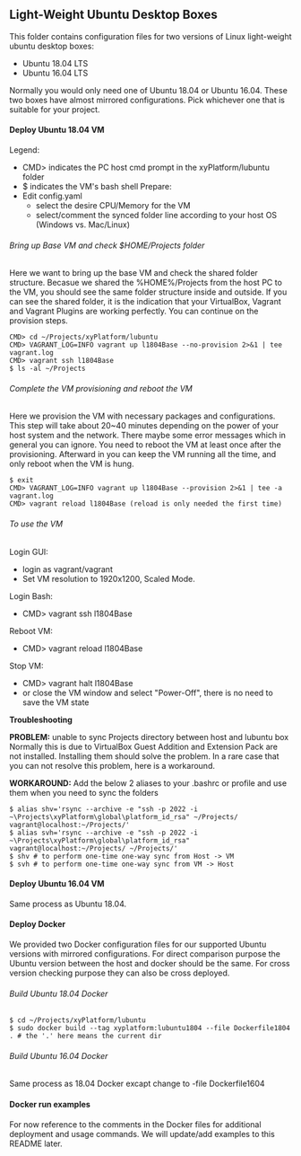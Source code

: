 ## Light-Weight Ubuntu Desktop Boxes
This folder contains configuration files for two versions of Linux light-weight ubuntu desktop boxes:
* Ubuntu 18.04 LTS
* Ubuntu 16.04 LTS 

Normally you would only need one of Ubuntu 18.04 or Ubuntu 16.04. These two boxes have almost mirrored configurations. Pick whichever one that is suitable for your project.

#### Deploy Ubuntu 18.04 VM
Legend:
* CMD> indicates the PC host cmd prompt in the xyPlatform/lubuntu folder
* $ indicates the VM's bash shell
Prepare:
* Edit config.yaml
    * select the desire CPU/Memory for the VM
    * select/comment the synced folder line according to your host OS (Windows vs. Mac/Linux)

###### Bring up Base VM and check $HOME/Projects folder
Here we want to bring up the base VM and check the shared folder structure. Becasue we shared the %HOME%/Projects from the host PC to the VM, you should see the same folder structure inside and outside. If you can see the shared folder, it is the indication that your VirtualBox, Vagrant and Vagrant Plugins are working perfectly. You can continue on the provision steps.
```
CMD> cd ~/Projects/xyPlatform/lubuntu
CMD> VAGRANT_LOG=INFO vagrant up l1804Base --no-provision 2>&1 | tee vagrant.log
CMD> vagrant ssh l1804Base
$ ls -al ~/Projects
```

###### Complete the VM provisioning and reboot the VM
Here we provision the VM with necessary packages and configurations. This step will take about 20~40 minutes depending on the power of your host system and the network. There maybe some error messages which in general you can ignore.
You need to reboot the VM at least once after the provisioning. Afterward in you can keep the VM running all the time, and only reboot when the VM is hung.
```
$ exit
CMD> VAGRANT_LOG=INFO vagrant up l1804Base --provision 2>&1 | tee -a vagrant.log
CMD> vagrant reload l1804Base (reload is only needed the first time)
```

###### To use the VM
Login GUI:
* login as vagrant/vagrant
* Set VM resolution to 1920x1200, Scaled Mode.

Login Bash:
* CMD> vagrant ssh l1804Base

Reboot VM:
* CMD> vagrant reload l1804Base

Stop VM:
* CMD> vagrant halt l1804Base
* or close the VM window and select "Power-Off", there is no need to save the VM state

**Troubleshooting**

**PROBLEM:** unable to sync Projects directory between host and lubuntu box
Normally this is due to VirtualBox Guest Addition and Extension Pack are not installed. Installing them should solve the problem.
In a rare case that you can not resolve this problem, here is a workaround. 

**WORKAROUND:**
Add the below 2 aliases to your .bashrc or profile and use them when you need to sync the folders

```
$ alias shv='rsync --archive -e "ssh -p 2022 -i ~\Projects\xyPlatform\global\platform_id_rsa" ~/Projects/ vagrant@localhost:~/Projects/'
$ alias svh='rsync --archive -e "ssh -p 2022 -i ~\Projects\xyPlatform\global\platform_id_rsa"  vagrant@localhost:~/Projects/ ~/Projects/'
$ shv # to perform one-time one-way sync from Host -> VM
$ svh # to perform one-time one-way sync from VM -> Host
```

#### Deploy Ubuntu 16.04 VM
Same process as Ubuntu 18.04.

#### Deploy Docker
We provided two Docker configuration files for our supported Ubuntu versions with mirrored configurations. For direct comparison purpose the Ubuntu version between the host and docker should be the same. For cross version checking purpose they can also be cross deployed.

###### Build Ubuntu 18.04 Docker
```
$ cd ~/Projects/xyPlatform/lubuntu
$ sudo docker build --tag xyplatform:lubuntu1804 --file Dockerfile1804 . # the '.' here means the current dir
```

###### Build Ubuntu 16.04 Docker
Same process as 18.04 Docker excapt change to -file Dockerfile1604

#### Docker run examples
For now reference to the comments in the Docker files for additional deployment and usage commands. We will update/add examples to this README later.
